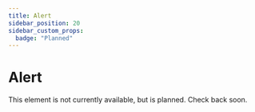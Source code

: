 ```yaml
---
title: Alert
sidebar_position: 20
sidebar_custom_props:
  badge: "Planned"
---
```


# Alert

This element is not currently available, but is planned. Check back soon.
